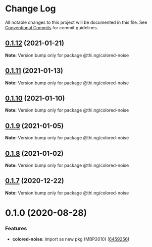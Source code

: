 # Change Log

All notable changes to this project will be documented in this file.
See [Conventional Commits](https://conventionalcommits.org) for commit guidelines.

## [0.1.12](https://github.com/thi-ng/umbrella/compare/@thi.ng/colored-noise@0.1.11...@thi.ng/colored-noise@0.1.12) (2021-01-21)

**Note:** Version bump only for package @thi.ng/colored-noise





## [0.1.11](https://github.com/thi-ng/umbrella/compare/@thi.ng/colored-noise@0.1.10...@thi.ng/colored-noise@0.1.11) (2021-01-13)

**Note:** Version bump only for package @thi.ng/colored-noise





## [0.1.10](https://github.com/thi-ng/umbrella/compare/@thi.ng/colored-noise@0.1.9...@thi.ng/colored-noise@0.1.10) (2021-01-10)

**Note:** Version bump only for package @thi.ng/colored-noise





## [0.1.9](https://github.com/thi-ng/umbrella/compare/@thi.ng/colored-noise@0.1.8...@thi.ng/colored-noise@0.1.9) (2021-01-05)

**Note:** Version bump only for package @thi.ng/colored-noise





## [0.1.8](https://github.com/thi-ng/umbrella/compare/@thi.ng/colored-noise@0.1.7...@thi.ng/colored-noise@0.1.8) (2021-01-02)

**Note:** Version bump only for package @thi.ng/colored-noise





## [0.1.7](https://github.com/thi-ng/umbrella/compare/@thi.ng/colored-noise@0.1.6...@thi.ng/colored-noise@0.1.7) (2020-12-22)

**Note:** Version bump only for package @thi.ng/colored-noise





# 0.1.0 (2020-08-28)


### Features

* **colored-noise:** import as new pkg (MBP2010) ([6459256](https://github.com/thi-ng/umbrella/commit/64592562ee4e4374011edc596e28f41b94218b44))

